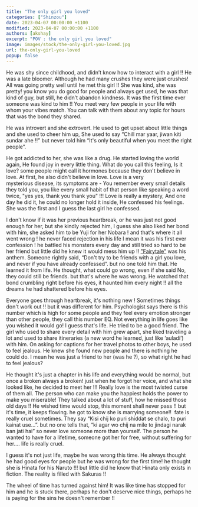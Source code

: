 ```yaml
---
title: "The only girl you loved"
categories: ["Shinzou"]
date: 2023-04-07 00:00:00 +1100
modified: 2023-04-07 00:00:00 +1100
authors: [akshay]
excerpt: "POV : the only girl you loved"
image: images/stock/the-only-girl-you-loved.jpg
url: the-only-girl-you-loved
popup: false
---
```


He was shy since childhood, and didn’t know how to interact with a girl !! He was a late bloomer. Although he had many crushes they were just crushes! All was going pretty well until he met this girl !! She was kind, she was pretty! you know you do good for people and always get used, he was that kind of guy, but still, he didn’t abandon kindness. It was the first time ever someone was kind to him !! You meet very few people in your life with whom your vibes match. You can talk with them about any topic for hours that was the bond they shared.

He was introvert and she extrovert. He used to get upset about little things and she used to cheer him up, She used to say “Chill mar yaar, jiwan kiti sundar ahe !!” but never told him “It's only beautiful when you meet the right people”.

He got addicted to her, she was like a drug. He started loving the world again, He found joy in every little thing. What do you call this feeling, Is it love? some people might call it hormones because they don't believe in love. At first, he also didn't believe in love. Love is a very mysterious disease, its symptoms are - You remember every small details they told you, you like every small habit of that person like speaking a word twice, "yes yes, thank you thank you" !!! Love is really a mystery, And one day he did it, he could no longer hold it inside, He confessed his feelings. She was the first and I guess the last girl he confessed.

I don't know if it was her previous heartbreak, or he was just not good enough for her, but she kindly rejected him, I guess she also liked her bond with him, she asked him to be Yuji for her Nobara ! and that's where it all went wrong ! he never faced rejection in his life I mean it was his first ever confession ! he battled his monsters every day and still tried so hard to be her friend but little did he knew it would mess him up !! ["Fairytale"](https://open.spotify.com/album/6EWWmTEOXI58PL13vNk67S) was his anthem. Someone rightly said, “Don't try to be friends with a girl you love, and never if you have already confessed”. but no one told him that. He learned it from life. He thought, what could go wrong, even if she said No, they could still be friends. but that's where he was wrong. He watched that bond crumbling right before his eyes, it haunted him every night !! all the dreams he had shattered before his eyes.

Everyone goes through heartbreak, it's nothing new ! Sometimes things don't work out !! but it was different for him. Psychologist says there is this number which is high for some people and they feel every emotion stronger than other people, they call this number EQ. Not everything in life goes like you wished it would go! I guess that's life. He tried to be a good friend. The girl who used to share every detail with him grew apart, she liked traveling a lot and used to share itineraries (a new word he learned, just like ‘auladi’) with him. On asking for captions for her travel photos to other boys, he used to feel jealous. He knew she found new people and there is nothing he could do. I mean he was just a friend to her (was he ?), so what right he had to feel jealous?

He thought it's just a chapter in his life and everything would be normal, but once a broken always a broken! just when he forgot her voice, and what she looked like, he decided to meet her !!! Really love is the most twisted curse of them all. The person who can make you the happiest holds the power to make you miserable! They talked about a lot of stuff, how he missed those old days !! He wished time would stop, this moment shall never pass !! but it's time, it keeps flowing. he got to know she is marrying someone!!  fate is really cruel sometimes. They say “Kisi chij ko puri shiddat se chalo, to puri kainat use…”. but no one tells that, “ki agar wo chij na mile to jindagi narak ban jati hai” so never love someone more than yourself. The person he wanted to have for a lifetime, someone got her for free, without suffering for her…. life is really cruel.

I guess it's not just life, maybe he was wrong this time. He always thought he had good eyes for people but he was wrong for the first time! he thought she is Hinata for his Naruto !!! but little did he know that Hinata only exists in fiction. The reality is filled with Sakuras !!

The wheel of time has turned against him! It was like time has stopped for him and he is stuck there, perhaps he don't deserve nice things, perhaps he is paying for the sins he doesn't remember !!

